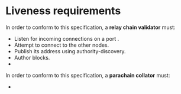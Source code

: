 # Liveness requirements

In order to conform to this specification, a **relay chain validator** must:

- Listen for incoming connections on a port .
- Attempt to connect to the other nodes.
- Publish its address using authority-discovery.
- Author blocks.
- 

In order to conform to this specification, a **parachain collator** must:

- 
